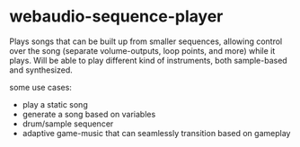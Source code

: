 # webaudio-sequence-player
Plays songs that can be built up from smaller sequences, allowing control over the song (separate volume-outputs, loop points, and more) while it plays. Will be able to play different kind of instruments, both sample-based and synthesized. 

some use cases:
- play a static song
- generate a song based on variables
- drum/sample sequencer
- adaptive game-music that can seamlessly transition based on gameplay 
